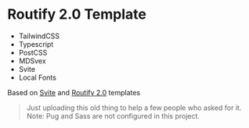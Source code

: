 # Routify 2.0 Template

- TailwindCSS
- Typescript
- PostCSS
- MDSvex
- Svite
- Local Fonts

Based on [Svite](https://github.com/dominikg/svite/tree/master/examples/typescript) and [Routify 2.0](https://github.com/roxiness/routify/tree/next-major/example) templates

> Just uploading this old thing to help a few people who asked for it.
> Note: Pug and Sass are not configured in this project.
